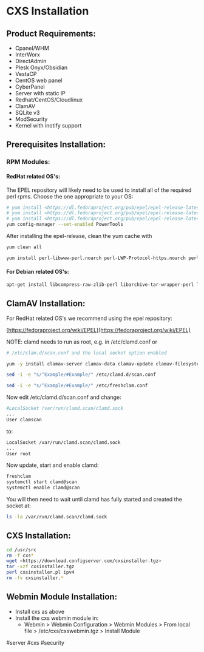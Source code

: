 # CXS Installation
## Product Requirements:

-   Cpanel/WHM
-   InterWorx
-   DirectAdmin
-   Plesk Onyx/Obsidian
-   VestaCP
-   CentOS web panel
-   CyberPanel
-   Server with static IP
-   Redhat/CentOS/Cloudlinux
-   ClamAV
-   SQLite v3
-   ModSecurity
-   Kernel with inotify support

## Prerequisites Installation:

### RPM Modules:

#### RedHat related OS's:

The EPEL repository will likely need to be used to install all of the required perl rpms. Choose the one appropriate to your OS:

```bash
# yum install <https://dl.fedoraproject.org/pub/epel/epel-release-latest-6.noarch.rpm>
# yum install <https://dl.fedoraproject.org/pub/epel/epel-release-latest-7.noarch.rpm>
# yum install <https://dl.fedoraproject.org/pub/epel/epel-release-latest-8.noarch.rpm>
yum config-manager --set-enabled PowerTools
```

After installing the epel-release, clean the yum cache with

```bash
yum clean all
```

```bash
yum install perl-libwww-perl.noarch perl-LWP-Protocol-https.noarch perl-Archive-Tar.noarch perl-Archive-Zip.noarch perl-Linux-Inotify2 perl-Compress-Zlib sqlite perl-DBI perl-DBD-SQLite perl-IO-Socket-SSL.noarch perl-Net-SSLeay.x86_64 sqlite
```

#### For Debian related OS's:

```bash
apt-get install libcompress-raw-zlib-perl libarchive-tar-wrapper-perl libarchive-zip-perl libwww-perl liblwp-protocol-https-perl liblinux-inotify2-perl libcgi-pm-perl sqlite3 libdbi-perl libdbd-sqlite3-perl
```

## ClamAV Installation:

For RedHat related OS's we recommend using the epel repository:

[](https://fedoraproject.org/wiki/EPEL)[https://fedoraproject.org/wiki/EPEL](https://fedoraproject.org/wiki/EPEL)

 NOTE: clamd needs to run as root, e.g. in /etc/clamd.conf or

```bash
# /etc/clam.d/scan.conf and the local socket option enabled
```

```bash
yum -y install clamav-server clamav-data clamav-update clamav-filesystem clamav clamav-scanner-systemd clamav-devel clamav-lib clamav-server-systemd
```

```bash
sed -i -e "s/^Example/#Example/" /etc/clamd.d/scan.conf
```

```bash
sed -i -e "s/^Example/#Example/" /etc/freshclam.conf
```

Now edit /etc/clamd.d/scan.conf and change:

```bash
#LocalSocket /var/run/clamd.scan/clamd.sock
...
User clamscan
```

to:

```bash
LocalSocket /var/run/clamd.scan/clamd.sock
...
User root
```

Now update, start and enable clamd:

```bash
freshclam
systemctl start clamd@scan
systemctl enable clamd@scan
```

You will then need to wait until clamd has fully started and created the socket at:

```bash
ls -la /var/run/clamd.scan/clamd.sock
```

## CXS Installation:

```bash
cd /usr/src
rm -f cxs*
wget <https://download.configserver.com/cxsinstaller.tgz>
tar -xzf cxsinstaller.tgz
perl cxsinstaller.pl ipv4
rm -fv cxsinstaller.*
```

## Webmin Module Installation:

-   Install cxs as above
-   Install the cxs webmin module in:
    -   Webmin > Webmin Configuration > Webmin Modules > From local file > /etc/cxs/cxswebmin.tgz > Install Module

#server #cxs #security